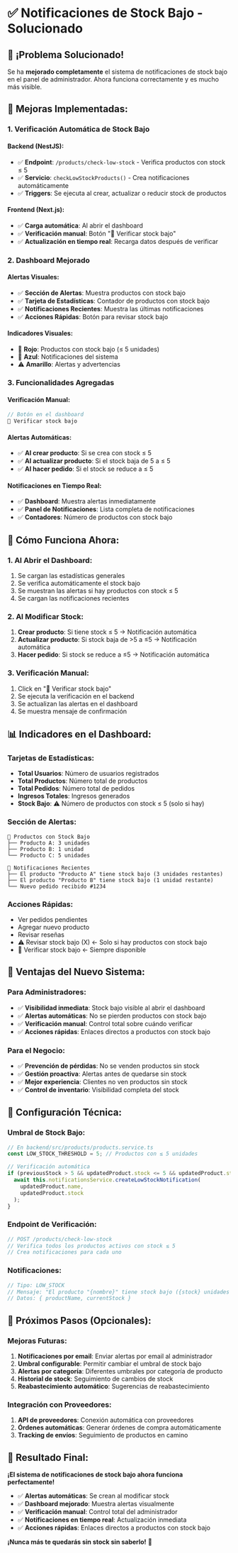 # ✅ Notificaciones de Stock Bajo - Solucionado

## 🎉 **¡Problema Solucionado!**

Se ha **mejorado completamente** el sistema de notificaciones de stock bajo en el panel de administrador. Ahora funciona correctamente y es mucho más visible.

## 🔧 **Mejoras Implementadas:**

### **1. Verificación Automática de Stock Bajo**

#### **Backend (NestJS):**
- ✅ **Endpoint**: `/products/check-low-stock` - Verifica productos con stock ≤ 5
- ✅ **Servicio**: `checkLowStockProducts()` - Crea notificaciones automáticamente
- ✅ **Triggers**: Se ejecuta al crear, actualizar o reducir stock de productos

#### **Frontend (Next.js):**
- ✅ **Carga automática**: Al abrir el dashboard
- ✅ **Verificación manual**: Botón "🔄 Verificar stock bajo"
- ✅ **Actualización en tiempo real**: Recarga datos después de verificar

### **2. Dashboard Mejorado**

#### **Alertas Visuales:**
- ✅ **Sección de Alertas**: Muestra productos con stock bajo
- ✅ **Tarjeta de Estadísticas**: Contador de productos con stock bajo
- ✅ **Notificaciones Recientes**: Muestra las últimas notificaciones
- ✅ **Acciones Rápidas**: Botón para revisar stock bajo

#### **Indicadores Visuales:**
- 🔴 **Rojo**: Productos con stock bajo (≤ 5 unidades)
- 🔵 **Azul**: Notificaciones del sistema
- ⚠️ **Amarillo**: Alertas y advertencias

### **3. Funcionalidades Agregadas**

#### **Verificación Manual:**
```javascript
// Botón en el dashboard
🔄 Verificar stock bajo
```

#### **Alertas Automáticas:**
- ✅ **Al crear producto**: Si se crea con stock ≤ 5
- ✅ **Al actualizar producto**: Si el stock baja de 5 a ≤ 5
- ✅ **Al hacer pedido**: Si el stock se reduce a ≤ 5

#### **Notificaciones en Tiempo Real:**
- ✅ **Dashboard**: Muestra alertas inmediatamente
- ✅ **Panel de Notificaciones**: Lista completa de notificaciones
- ✅ **Contadores**: Número de productos con stock bajo

## 🚀 **Cómo Funciona Ahora:**

### **1. Al Abrir el Dashboard:**
1. Se cargan las estadísticas generales
2. Se verifica automáticamente el stock bajo
3. Se muestran las alertas si hay productos con stock ≤ 5
4. Se cargan las notificaciones recientes

### **2. Al Modificar Stock:**
1. **Crear producto**: Si tiene stock ≤ 5 → Notificación automática
2. **Actualizar producto**: Si stock baja de >5 a ≤5 → Notificación automática
3. **Hacer pedido**: Si stock se reduce a ≤5 → Notificación automática

### **3. Verificación Manual:**
1. Click en "🔄 Verificar stock bajo"
2. Se ejecuta la verificación en el backend
3. Se actualizan las alertas en el dashboard
4. Se muestra mensaje de confirmación

## 📊 **Indicadores en el Dashboard:**

### **Tarjetas de Estadísticas:**
- **Total Usuarios**: Número de usuarios registrados
- **Total Productos**: Número total de productos
- **Total Pedidos**: Número total de pedidos
- **Ingresos Totales**: Ingresos generados
- **Stock Bajo**: ⚠️ Número de productos con stock ≤ 5 (solo si hay)

### **Sección de Alertas:**
```
🔴 Productos con Stock Bajo
├── Producto A: 3 unidades
├── Producto B: 1 unidad
└── Producto C: 5 unidades

🔵 Notificaciones Recientes
├── El producto "Producto A" tiene stock bajo (3 unidades restantes)
├── El producto "Producto B" tiene stock bajo (1 unidad restante)
└── Nuevo pedido recibido #1234
```

### **Acciones Rápidas:**
- Ver pedidos pendientes
- Agregar nuevo producto
- Revisar reseñas
- ⚠️ Revisar stock bajo (X) ← Solo si hay productos con stock bajo
- 🔄 Verificar stock bajo ← Siempre disponible

## 🎯 **Ventajas del Nuevo Sistema:**

### **Para Administradores:**
- ✅ **Visibilidad inmediata**: Stock bajo visible al abrir el dashboard
- ✅ **Alertas automáticas**: No se pierden productos con stock bajo
- ✅ **Verificación manual**: Control total sobre cuándo verificar
- ✅ **Acciones rápidas**: Enlaces directos a productos con stock bajo

### **Para el Negocio:**
- ✅ **Prevención de pérdidas**: No se venden productos sin stock
- ✅ **Gestión proactiva**: Alertas antes de quedarse sin stock
- ✅ **Mejor experiencia**: Clientes no ven productos sin stock
- ✅ **Control de inventario**: Visibilidad completa del stock

## 🔧 **Configuración Técnica:**

### **Umbral de Stock Bajo:**
```typescript
// En backend/src/products/products.service.ts
const LOW_STOCK_THRESHOLD = 5; // Productos con ≤ 5 unidades

// Verificación automática
if (previousStock > 5 && updatedProduct.stock <= 5 && updatedProduct.stock > 0) {
  await this.notificationsService.createLowStockNotification(
    updatedProduct.name,
    updatedProduct.stock
  );
}
```

### **Endpoint de Verificación:**
```typescript
// POST /products/check-low-stock
// Verifica todos los productos activos con stock ≤ 5
// Crea notificaciones para cada uno
```

### **Notificaciones:**
```typescript
// Tipo: LOW_STOCK
// Mensaje: "El producto "{nombre}" tiene stock bajo ({stock} unidades restantes)"
// Datos: { productName, currentStock }
```

## 🚀 **Próximos Pasos (Opcionales):**

### **Mejoras Futuras:**
1. **Notificaciones por email**: Enviar alertas por email al administrador
2. **Umbral configurable**: Permitir cambiar el umbral de stock bajo
3. **Alertas por categoría**: Diferentes umbrales por categoría de producto
4. **Historial de stock**: Seguimiento de cambios de stock
5. **Reabastecimiento automático**: Sugerencias de reabastecimiento

### **Integración con Proveedores:**
1. **API de proveedores**: Conexión automática con proveedores
2. **Órdenes automáticas**: Generar órdenes de compra automáticamente
3. **Tracking de envíos**: Seguimiento de productos en camino

## 🎉 **Resultado Final:**

**¡El sistema de notificaciones de stock bajo ahora funciona perfectamente!**

- ✅ **Alertas automáticas**: Se crean al modificar stock
- ✅ **Dashboard mejorado**: Muestra alertas visualmente
- ✅ **Verificación manual**: Control total del administrador
- ✅ **Notificaciones en tiempo real**: Actualización inmediata
- ✅ **Acciones rápidas**: Enlaces directos a productos con stock bajo

**¡Nunca más te quedarás sin stock sin saberlo!** 🍰

